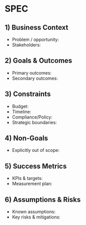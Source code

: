 # SPEC

## 1) Business Context
- Problem / opportunity:
- Stakeholders:

## 2) Goals & Outcomes
- Primary outcomes:
- Secondary outcomes:

## 3) Constraints
- Budget:
- Timeline:
- Compliance/Policy:
- Strategic boundaries:

## 4) Non-Goals
- Explicitly out of scope:

## 5) Success Metrics
- KPIs & targets:
- Measurement plan:

## 6) Assumptions & Risks
- Known assumptions:
- Key risks & mitigations:
